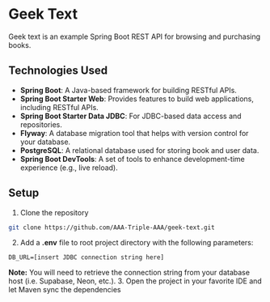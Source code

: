 # Geek Text
Geek text is an example Spring Boot REST API for browsing and purchasing books.

## Technologies Used
- **Spring Boot**: A Java-based framework for building RESTful APIs.
- **Spring Boot Starter Web**: Provides features to build web applications, including RESTful APIs.
- **Spring Boot Starter Data JDBC**: For JDBC-based data access and repositories.
- **Flyway**: A database migration tool that helps with version control for your database.
- **PostgreSQL**: A relational database used for storing book and user data.
- **Spring Boot DevTools**: A set of tools to enhance development-time experience (e.g., live reload).

## Setup
1. Clone the repository
```bash
git clone https://github.com/AAA-Triple-AAA/geek-text.git
```
2. Add a **.env** file to root project directory with the following parameters:
```text
DB_URL=[insert JDBC connection string here]
```
**Note:** You will need to retrieve the connection string from your database host (i.e. Supabase, Neon, etc.).
3. Open the project in your favorite IDE and let Maven sync the dependencies
